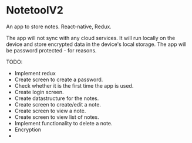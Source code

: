 # NotetoolV2
An app to store notes. React-native, Redux.

The app will not sync with any cloud services. It will run locally on the device and store encrypted data in the device's local storage.
The app will be password protected - for reasons.


TODO:
* Implement redux
* Create screen to create a password.
* Check whether it is the first time the app is used. 
* Create login screen.
* Create datastructure for the notes.
* Create screen to create/edit a note.
* Create screen to view a note.
* Create screen to view list of notes.
* Implement functionality to delete a note.
* Encryption
*
